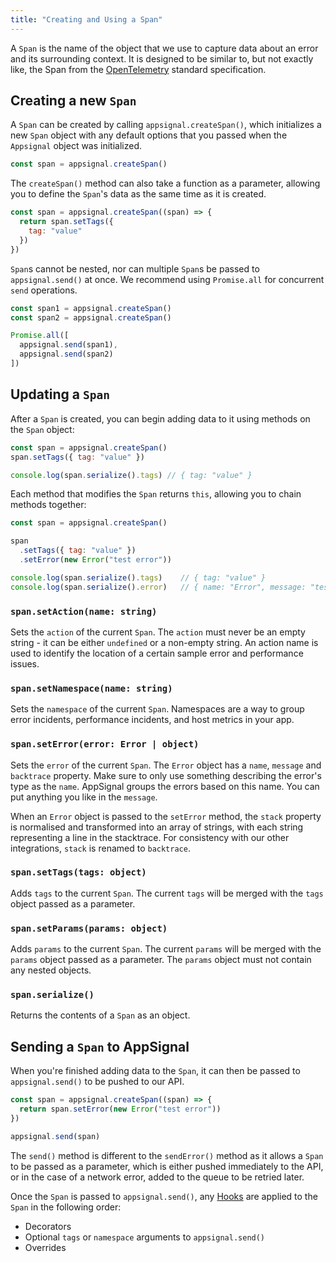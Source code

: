 ```yaml
---
title: "Creating and Using a Span"
---
```


A `Span` is the name of the object that we use to capture data about an error and its surrounding context. It is designed to be similar to, but not exactly like, the Span from the [OpenTelemetry](https://github.com/open-telemetry/opentelemetry-specification) standard specification.

## Creating a new `Span`

A `Span` can be created by calling `appsignal.createSpan()`, which initializes a new `Span` object with any default options that you passed when the `Appsignal` object was initialized.

```js
const span = appsignal.createSpan()
```

The `createSpan()` method can also take a function as a parameter, allowing you to define the `Span`'s data as the same time as it is created.

```js
const span = appsignal.createSpan((span) => {
  return span.setTags({
    tag: "value"
  })
})
```

`Span`s cannot be nested, nor can multiple `Span`s be passed to `appsignal.send()` at once. We recommend using `Promise.all` for concurrent `send` operations.

```js
const span1 = appsignal.createSpan()
const span2 = appsignal.createSpan()

Promise.all([
  appsignal.send(span1),
  appsignal.send(span2)
])
```

## Updating a `Span`

After a `Span` is created, you can begin adding data to it using methods on the `Span` object:

```js
const span = appsignal.createSpan()
span.setTags({ tag: "value" })

console.log(span.serialize().tags) // { tag: "value" }
```

Each method that modifies the `Span` returns `this`, allowing you to chain methods together:

```js
const span = appsignal.createSpan()

span
  .setTags({ tag: "value" })
  .setError(new Error("test error"))

console.log(span.serialize().tags)    // { tag: "value" }
console.log(span.serialize().error)   // { name: "Error", message: "test error", backtrace: [...] }
```

### `span.setAction(name: string)`

Sets the `action` of the current `Span`. The `action` must never be an empty string - it can be either `undefined` or a non-empty string. An action name is used to identify the location of a certain sample error and performance issues.

### `span.setNamespace(name: string)`

Sets the `namespace` of the current `Span`. Namespaces are a way to group error incidents, performance incidents, and host metrics in your app.

### `span.setError(error: Error | object)`

Sets the `error` of the current `Span`. The `Error` object has a `name`, `message` and `backtrace` property. Make sure to only use something describing the error's type as the `name`. AppSignal groups the errors based on this name. You can put anything you like in the `message`.

When an `Error` object is passed to the `setError` method, the `stack` property is normalised and transformed into an array of strings, with each string representing a line in the stacktrace. For consistency with our other integrations, `stack` is renamed to `backtrace`.

### `span.setTags(tags: object)`

Adds `tags` to the current `Span`. The current `tags` will be merged with the `tags` object passed as a parameter.

### `span.setParams(params: object)`

Adds `params` to the current `Span`. The current `params` will be merged with the `params` object passed as a parameter. The `params` object must not contain any nested objects.

### `span.serialize()`

Returns the contents of a `Span` as an object.

## Sending a `Span` to AppSignal

When you're finished adding data to the `Span`, it can then be passed to `appsignal.send()` to be pushed to our API.

```js
const span = appsignal.createSpan((span) => {
  return span.setError(new Error("test error"))
})

appsignal.send(span)
```

The `send()` method is different to the `sendError()` method as it allows a `Span` to be passed as a parameter, which is either pushed immediately to the API, or in the case of a network error, added to the queue to be retried later.

Once the `Span` is passed to `appsignal.send()`, any [Hooks](/front-end/hooks.html) are applied to the `Span` in the following order:

- Decorators
- Optional `tags` or `namespace` arguments to `appsignal.send()`
- Overrides

